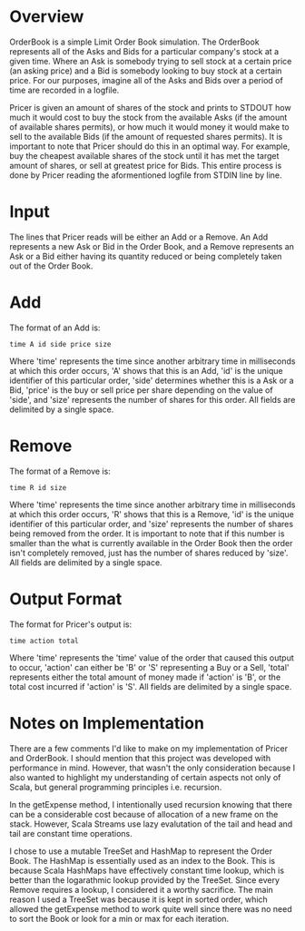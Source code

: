 # Overview
OrderBook is a simple Limit Order Book simulation.  The OrderBook represents all of the Asks and Bids for a particular company's stock at a given time.  Where an Ask is somebody trying to sell stock at a certain price (an asking price) and a Bid is somebody looking to buy stock at a certain price.  For our purposes, imagine all of the Asks and Bids over a period of time are recorded in a logfile.

Pricer is given an amount of shares of the stock and prints to STDOUT how much it would cost to buy the stock from the available Asks (if the amount of available shares permits), or how much it would money it would make to sell to the available Bids (if the amount of requested shares permits).  It is important to note that Pricer should do this in an optimal way.  For example, buy the cheapest available shares of the stock until it has met the target amount of shares, or sell at greatest price for Bids.  This entire process is done by Pricer reading the aformentioned logfile from STDIN line by line.

# Input
The lines that Pricer reads will be either an Add or a Remove. An Add represents a new Ask or Bid in the Order Book, and a Remove represents an Ask or a Bid either having its quantity reduced or being completely taken out of the Order Book.

# Add
The format of an Add is:

    time A id side price size

Where 'time' represents the time since another arbitrary time in milliseconds at which this order occurs, 'A' shows that this is an Add, 'id' is the unique identifier of this particular order, 'side' determines whether this is a Ask or a Bid, 'price' is the buy or sell price per share depending on the value of 'side', and 'size' represents the number of shares for this order. All fields are delimited by a single space.

# Remove
The format of a Remove is:

    time R id size

Where 'time' represents the time since another arbitrary time in milliseconds at which this order occurs, 'R' shows that this is a Remove, 'id' is the unique identifier of this particular order, and 'size' represents the number of shares being removed from the order.  It is important to note that if this number is smaller than the what is currently available in the Order Book then the order isn't completely removed, just has the number of shares reduced by 'size'. All fields are delimited by a single space.

# Output Format
The format for Pricer's output is:

    time action total

Where 'time' represents the 'time' value of the order that caused this output to occur, 'action' can either be 'B' or 'S' representing a Buy or a Sell, 'total' represents either the total amount of money made if 'action' is 'B', or the total cost incurred if 'action' is 'S'. All fields are delimited by a single space.

# Notes on Implementation
There are a few comments I'd like to make on my implementation of Pricer and OrderBook. I should mention that this project was developed with performance in mind. However, that wasn't the only consideration because I also wanted to highlight my understanding of certain aspects not only of Scala, but general programming principles i.e. recursion.

In the getExpense method, I intentionally used recursion knowing that there can be a considerable cost because of allocation of a new frame on the stack. However, Scala Streams use lazy evalutation of the tail and head and tail are constant time operations.

I chose to use a mutable TreeSet and HashMap to represent the Order Book. The HashMap is essentially used as an index to the Book.  This is because Scala HashMaps have effectively constant time lookup, which is better than the logarathmic lookup provided by the TreeSet. Since every Remove requires a lookup, I considered it a worthy sacrifice. The main reason I used a TreeSet was because it is kept in sorted order, which allowed the getExpense method to work quite well since there was no need to sort the Book or look for a min or max for each iteration.
